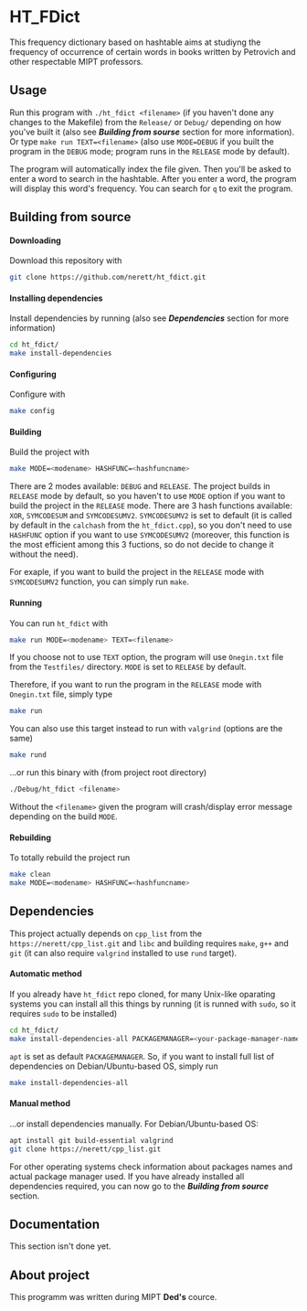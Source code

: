 # HT_FDict
This frequency dictionary based on hashtable aims at studiyng the frequency of occurrence of certain words in books written by Petrovich and other respectable MIPT professors.

## Usage
Run this program with `./ht_fdict <filename>` (if you haven't done any changes to the Makefile) from the `Release/` or `Debug/` depending on how you've built it (also see ***Building from sourse*** section for more information). Or type `make run TEXT=<filename>` (also use `MODE=DEBUG` if you built the program in the `DEBUG` mode; program runs in the `RELEASE` mode by default).

The program will automatically index the file given. Then you'll be asked to enter a word to search in the hashtable. After you enter a word, the program will display this word's frequency. You can search for `q` to exit the program.

## Building from source
#### Downloading
Download this repository with

```bash
git clone https://github.com/nerett/ht_fdict.git
```

#### Installing dependencies
Install dependencies by running (also see ***Dependencies*** section for more information)

```bash
cd ht_fdict/
make install-dependencies
```

#### Configuring
Configure with

```bash
make config
```

#### Building
Build the project with

```bash
make MODE=<modename> HASHFUNC=<hashfuncname>
```

There are 2 modes available: `DEBUG` and `RELEASE`. The project builds in `RELEASE` mode by default, so you haven't to use `MODE` option if you want to build the project in the `RELEASE` mode.
There are 3 hash functions available: `XOR`, `SYMCODESUM` and `SYMCODESUMV2`. `SYMCODESUMV2` is set to default (it is called by default in the `calchash` from the `ht_fdict.cpp`), so you don't need to use `HASHFUNC` option if you want to use `SYMCODESUMV2` (moreover, this function is the most efficient among this 3 fuctions, so do not decide to change it without the need).

For exaple, if you want to build the project in the `RELEASE` mode with `SYMCODESUMV2` function, you can simply run `make`.

#### Running
You can run `ht_fdict` with

```bash
make run MODE=<modename> TEXT=<filename>
```

If you choose not to use `TEXT` option, the program will use `Onegin.txt` file from the `Testfiles/` directory.
`MODE` is set to `RELEASE` by default. 

Therefore, if you want to run the program in the `RELEASE` mode with `Onegin.txt` file, simply type

```bash
make run
```

You can also use this target instead to run with `valgrind` (options are the same)

```bash
make rund
```

...or run this binary with (from project root directory)

```bash
./Debug/ht_fdict <filename>
```

Without the `<filename>` given the program will crash/display error message depending on the build `MODE`.

#### Rebuilding
To totally rebuild the project run

```bash
make clean
make MODE=<modename> HASHFUNC=<hashfuncname>
```

## Dependencies
This project actually depends on `cpp_list` from the `https://nerett/cpp_list.git` and `libc` and building requires `make`, `g++` and `git` (it can also require `valgrind` installed to use `rund` target).

#### Automatic method
If you already have `ht_fdict` repo cloned, for many Unix-like oparating systems you can install all this things by running (it is runned with `sudo`, so it requires `sudo` to be installed)

```bash
cd ht_fdict/
make install-dependencies-all PACKAGEMANAGER=<your-package-manager-name>
```

`apt` is set as default `PACKAGEMANAGER`. So, if you want to install full list of dependencies on Debian/Ubuntu-based OS, simply run

```bash
make install-dependencies-all
```

#### Manual method
...or install dependencies manually.
For Debian/Ubuntu-based OS:

```bash
apt install git build-essential valgrind
git clone https://nerett/cpp_list.git
```

For other operating systems check information about packages names and actual package manager used.
If you have already installed all dependencies required, you can now go to the ***Building from source*** section.


## Documentation
This section isn't done yet.

## About project
This programm was written during MIPT **Ded's** cource.

